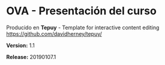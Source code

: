 # OVA - Presentación del curso

Producido en **Tepuy** - Template for interactive content editing
https://github.com/davidherney/tepuy/

**Version:** 1.1

**Release:** 20190107.1

